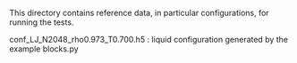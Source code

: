
This directory contains reference data, in particular configurations, for running the tests.


conf_LJ_N2048_rho0.973_T0.700.h5 : liquid configuration generated by the example blocks.py
